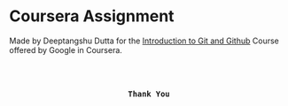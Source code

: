 # Coursera Assignment
Made by Deeptangshu Dutta for the [Introduction to Git and Github](https://www.coursera.org/learn/introduction-git-github/home/welcome) Course offered by Google in Coursera.


<div align=center>
  <pre>
    <code>
      <h3>Thank You</h3>
    </code>
  </pre>
</div>
